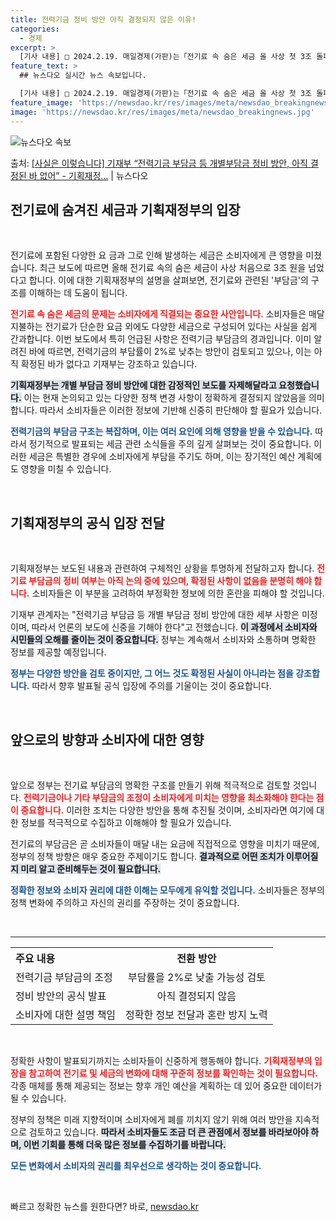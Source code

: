 ```yaml
---
title: 전력기금 정비 방안 아직 결정되지 않은 이유!
categories:
  - 경제
excerpt: >
  [기사 내용] □ 2024.2.19. 매일경제(가판)는「전기료 속 숨은 세금 올 사상 첫 3조 돌파」 기사에…
feature_text: >
  ## 뉴스다오 실시간 뉴스 속보입니다.

  [기사 내용] □ 2024.2.19. 매일경제(가판)는「전기료 속 숨은 세금 올 사상 첫 3조 돌파」 기사에…
feature_image: 'https://newsdao.kr/res/images/meta/newsdao_breakingnews.jpg'
image: 'https://newsdao.kr/res/images/meta/newsdao_breakingnews.jpg'
---
```


![뉴스다오 속보](https://newsdao.kr/res/images/meta/newsdao_breakingnews.jpg)

<p>출처: <a href="https://newsdao.kr/3181" rel="dofollow">[사실은 이렇습니다] 기재부 “전력기금 부담금 등 개별부담금 정비 방안, 아직 결정된 바 없어” - 기획재정…</a> | 뉴스다오</p>

<h2 data-ke-size="size26">전기료에 숨겨진 세금과 기획재정부의 입장</h2>

<p data-ke-size="size16">&nbsp;</p>

전기료에 포함된 다양한 요 금과 그로 인해 발생하는 세금은 소비자에게 큰 영향을 미쳤습니다. 최근 보도에 따르면 올해 전기료 속의 숨은 세금이 사상 처음으로 3조 원을 넘었다고 합니다. 이에 대한 기획재정부의 설명을 살펴보면, 전기료와 관련된 '부담금'의 구조를 이해하는 데 도움이 됩니다.

<b><span style="color: #ee2323;">전기료 속 숨은 세금의 문제는 소비자에게 직결되는 중요한 사안입니다.</span></b> 소비자들은 매달 지불하는 전기료가 단순한 요금 외에도 다양한 세금으로 구성되어 있다는 사실을 쉽게 간과합니다. 이번 보도에서 특히 언급된 사항은 전력기금 부담금의 경과입니다. 이미 알려진 바에 따르면, 전력기금의 부담률이 2%로 낮추는 방안이 검토되고 있으나, 이는 아직 확정된 바가 없다고 기재부는 강조하고 있습니다. 

<b><span style="background-color: #21538527;">기획재정부는 개별 부담금 정비 방안에 대한 감정적인 보도를 자제해달라고 요청했습니다.</span></b> 이는 현재 논의되고 있는 다양한 정책 변경 사항이 정확하게 결정되지 않았음을 의미합니다. 따라서 소비자들은 이러한 정보에 기반해 신중히 판단해야 할 필요가 있습니다. 

<b><span style="color: #1a5490;">전력기금의 부담금 구조는 복잡하며, 이는 여러 요인에 의해 영향을 받을 수 있습니다.</span></b> 따라서 정기적으로 발표되는 세금 관련 소식들을 주의 깊게 살펴보는 것이 중요합니다. 이러한 세금은 특별한 경우에 소비자에게 부담을 주기도 하며, 이는 장기적인 예산 계획에도 영향을 미칠 수 있습니다.

<p data-ke-size="size16">&nbsp;</p>

<h2 data-ke-size="size26">기획재정부의 공식 입장 전달</h2>

<p data-ke-size="size16">&nbsp;</p>

기획재정부는 보도된 내용과 관련하여 구체적인 상황을 투명하게 전달하고자 합니다. <b><span style="color: #ee2323;">전기료 부담금의 정비 여부는 아직 논의 중에 있으며, 확정된 사항이 없음을 분명히 해야 합니다.</span></b> 소비자들은 이 부분을 고려하여 부정확한 정보에 의한 혼란을 피해야 할 것입니다.

기재부 관계자는 "전력기금 부담금 등 개별 부담금 정비 방안에 대한 세부 사항은 미정이며, 따라서 언론의 보도에 신중을 기해야 한다"고 전했습니다. <b><span style="background-color: #21538527;">이 과정에서 소비자와 시민들의 오해를 줄이는 것이 중요합니다.</span></b> 정부는 계속해서 소비자와 소통하며 명확한 정보를 제공할 예정입니다.

<b><span style="color: #1a5490;">정부는 다양한 방안을 검토 중이지만, 그 어느 것도 확정된 사실이 아니라는 점을 강조합니다.</span></b> 따라서 향후 발표될 공식 입장에 주의를 기울이는 것이 중요합니다.

<p data-ke-size="size16">&nbsp;</p>

<h2 data-ke-size="size26">앞으로의 방향과 소비자에 대한 영향</h2>

<p data-ke-size="size16">&nbsp;</p>

앞으로 정부는 전기료 부담금의 명확한 구조를 만들기 위해 적극적으로 검토할 것입니다. <b><span style="color: #ee2323;">전력기금이나 기타 부담금의 조정이 소비자에게 미치는 영향을 최소화해야 한다는 점이 중요합니다.</span></b> 이러한 조치는 다양한 방안을 통해 추진될 것이며, 소비자라면 여기에 대한 정보를 적극적으로 수집하고 이해해야 할 필요가 있습니다.

전기료의 부담금은 곧 소비자들이 매달 내는 요금에 직접적으로 영향을 미치기 때문에, 정부의 정책 방향은 매우 중요한 주제이기도 합니다. <b><span style="background-color: #21538527;">결과적으로 어떤 조치가 이루어질지 미리 알고 준비해두는 것이 필요합니다.</span></b> 

<b><span style="color: #1a5490;">정확한 정보와 소비자 권리에 대한 이해는 모두에게 유익할 것입니다.</span></b> 소비자들은 정부의 정책 변화에 주의하고 자신의 권리를 주장하는 것이 중요합니다.

<p data-ke-size="size16">&nbsp;</p>

<hr />

<table style="width: 100%; border-collapse: collapse;">
<tr>
  <th style="text-align: left;"><b>주요 내용</b></th>
  <th style="text-align: center;"><b>전환 방안</b></th>
</tr>
<tr>
  <td style="text-align: left;">전력기금 부담금의 조정</td>
  <td style="text-align: center;">부담률을 2%로 낮출 가능성 검토</td>
</tr>
<tr>
  <td style="text-align: left;">정비 방안의 공식 발표</td>
  <td style="text-align: center;">아직 결정되지 않음</td>
</tr>
<tr>
  <td style="text-align: left;">소비자에 대한 설명 책임</td>
  <td style="text-align: center;">정확한 정보 전달과 혼란 방지 노력</td>
</tr>
</table>

<p data-ke-size="size16">&nbsp;</p>

정확한 사항이 발표되기까지는 소비자들이 신중하게 행동해야 합니다. <b><span style="color: #ee2323;">기획재정부의 입장을 참고하여 전기료 및 세금의 변화에 대해 꾸준히 정보를 확인하는 것이 필요합니다.</span></b> 각종 매체를 통해 제공되는 정보는 향후 개인 예산을 계획하는 데 있어 중요한 데이터가 될 수 있습니다.

정부의 정책은 미래 지향적이며 소비자에게 폐를 끼치지 않기 위해 여러 방안을 지속적으로 검토하고 있습니다. <b><span style="background-color: #21538527;">따라서 소비자들도 조금 더 큰 관점에서 정보를 바라보아야 하며, 이번 기회를 통해 더욱 많은 정보를 수집하기를 바랍니다.</span></b> 

<b><span style="color: #1a5490;">모든 변화에서 소비자의 권리를 최우선으로 생각하는 것이 중요합니다.</span></b> 

<p data-ke-size="size16">&nbsp;</p> 

빠르고 정확한 뉴스를 원한다면? 바로, <a href="https://newsdao.kr" rel="dofollow">newsdao.kr</a>


